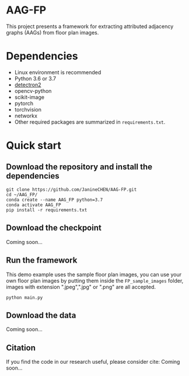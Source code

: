 # AAG-FP
This project presents a framework for extracting attributed adjacency graphs (AAGs) from floor plan images.

# Dependencies
- Linux environment is recommended
- Python 3.6 or 3.7
- <a href="https://detectron2.readthedocs.io/en/latest/tutorials/install.html">detectron2<a>
- opencv-python
- scikit-image
- pytorch
- torchvision
- networkx
- Other required packages are summarized in `requirements.txt`.

# Quick start
## Download the repository and install the dependencies 
```
git clone https://github.com/JanineCHEN/AAG-FP.git 
cd ~/AAG_FP/
conda create --name AAG_FP python=3.7
conda activate AAG_FP
pip install -r requirements.txt
```

## Download the checkpoint
Coming soon...

## Run the framework
This demo example uses the sample floor plan images, you can use your own floor plan images by putting them inside the `FP_sample_images` folder, images with extension ".jpeg",".jpg" or ".png" are all accepted.
```
python main.py
```

## Download the data
Coming soon...

## Citation
If you find the code in our research useful, please consider cite:
Coming soon...
